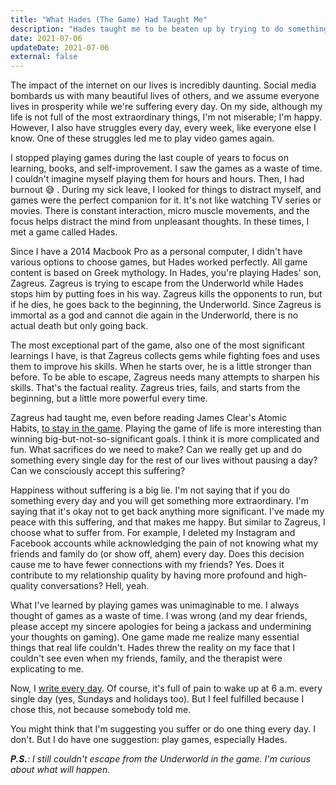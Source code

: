 ```yaml
---
title: "What Hades (The Game) Had Taught Me"
description: "Hades taught me to be beaten up by trying to do something every day but never give up. In every attempt, I am stronger than before."
date: 2021-07-06
updateDate: 2021-07-06
external: false
---
```


The impact of the internet on our lives is incredibly daunting. Social media bombards us with many beautiful lives of others, and we assume everyone lives in prosperity while we're suffering every day. On my side, although my life is not full of the most extraordinary things, I'm not miserable; I'm happy. However, I also have struggles every day, every week, like everyone else I know. One of these struggles led me to play video games again.

I stopped playing games during the last couple of years to focus on learning, books, and self-improvement. I saw the games as a waste of time. I couldn't imagine myself playing them for hours and hours. Then, I had burnout 😅 . During my sick leave, I looked for things to distract myself, and games were the perfect companion for it. It's not like watching TV series or movies. There is constant interaction, micro muscle movements, and the focus helps distract the mind from unpleasant thoughts. In these times, I met a game called Hades.

Since I have a 2014 Macbook Pro as a personal computer, I didn't have various options to choose games, but Hades worked perfectly. All game content is based on Greek mythology. In Hades, you're playing Hades' son, Zagreus. Zagreus is trying to escape from the Underworld while Hades stops him by putting foes in his way. Zagreus kills the opponents to run, but if he dies, he goes back to the beginning, the Underworld. Since Zagreus is immortal as a god and cannot die again in the Underworld, there is no actual death but only going back.

The most exceptional part of the game, also one of the most significant learnings I have, is that Zagreus collects gems while fighting foes and uses them to improve his skills. When he starts over, he is a little stronger than before. To be able to escape, Zagreus needs many attempts to sharpen his skills. That's the factual reality. Zagreus tries, fails, and starts from the beginning, but a little more powerful every time.

Zagreus had taught me, even before reading James Clear's Atomic Habits, [to stay in the game](/growth-with-systematic-bliss/). Playing the game of life is more interesting than winning big-but-not-so-significant goals. I think it is more complicated and fun. What sacrifices do we need to make? Can we really get up and do something every single day for the rest of our lives without pausing a day? Can we consciously accept this suffering?

Happiness without suffering is a big lie. I'm not saying that if you do something every day and you will get something more extraordinary. I'm saying that it's okay not to get back anything more significant. I've made my peace with this suffering, and that makes me happy. But similar to Zagreus, I choose what to suffer from. For example, I deleted my Instagram and Facebook accounts while acknowledging the pain of not knowing what my friends and family do (or show off, ahem) every day. Does this decision cause me to have fewer connections with my friends? Yes. Does it contribute to my relationship quality by having more profound and high-quality conversations? Hell, yeah.

What I've learned by playing games was unimaginable to me. I always thought of games as a waste of time. I was wrong (and my dear friends, please accept my sincere apologies for being a jackass and undermining your thoughts on gaming). One game made me realize many essential things that real life couldn't. Hades threw the reality on my face that I couldn't see even when my friends, family, and the therapist were explicating to me.

Now, I [write every day](/why-is-writing-important/). Of course, it's full of pain to wake up at 6 a.m. every single day (yes, Sundays and holidays too). But I feel fulfilled because I chose this, not because somebody told me.

You might think that I'm suggesting you suffer or do one thing every day. I don't. But I do have one suggestion: play games, especially Hades.

_**P.S.**: I still couldn't escape from the Underworld in the game. I'm curious about what will happen._
